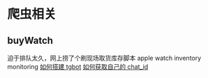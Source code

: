 # 爬虫相关
## buyWatch
迫于排队太久，网上捞了个刷现场取货库存脚本
apple watch inventory monitoring 
[如何搭建 tgbot](https://limbopro.com/archives/tgbot.html)
[如何获取自己的 chat_id](https://stackoverflow.com/questions/32423837/telegram-bot-how-to-get-a-group-chat-id)
